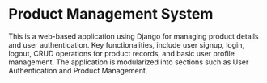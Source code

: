 # Product Management System
This is a web-based application using Django for managing product details and user authentication. Key functionalities, include user signup, login, logout, CRUD operations for product records, and basic user profile management. The application is modularized into sections such as User Authentication and Product Management.
